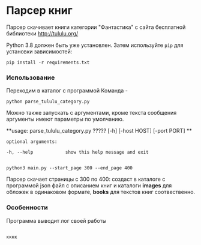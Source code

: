 # Парсер книг 
Парсер скачивает книги категории "Фантастика" с сайта бесплатной библиотеки http://tululu.org/


Python 3.8 должен быть уже установлен. 
Затем используйте `pip` для установки зависимостей:
```
pip install -r requirements.txt

```

### Использование

Переходим в каталог с программой
Команда -

```
python parse_tululu_category.py

```

Можно также запускать с аргументами, кроме текста сообщения аргументы имеют параметры по умолчанию.

**usage: parse_tululu_category.py ????? [-h] [-host HOST] [-port PORT] **


`optional arguments:`


`-h, --help            show this help message and exit`



```

python3 main.py --start_page 300 --end_page 400

```
Парсер скачает страницы с 300 по 400: создаст в каталоге с программой json файл с описанием книг и каталоги **images** для обложек в одинаковом формате, **books** для текстов книг соотвественно.

### Особенности
Программа выводит лог своей работы

```

кккк

```



